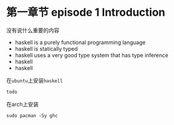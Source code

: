 # 第一章节 episode 1 Introduction

没有说什么重要的内容

- haskell is a purely functional programming language
- haskell is statically typed
- haskell uses a very good type system that has type inference
- haskell
- haskell


在`ubuntu`上安装`haskell`

```bash
todo
```

在arch上安装

```plaintext
sudo pacman -Sy ghc
```
